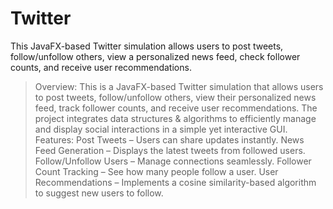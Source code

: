 # Twitter
This JavaFX-based Twitter simulation allows users to post tweets, follow/unfollow others, view a personalized news feed, check follower counts, and receive user recommendations. 
 >Overview:
This is a JavaFX-based Twitter simulation that allows users to post tweets, follow/unfollow others, view their personalized news feed, track follower counts, and receive user recommendations. The project integrates data structures & algorithms to efficiently manage and display social interactions in a simple yet interactive GUI.
>Features:
 Post Tweets – Users can share updates instantly. 
 News Feed Generation – Displays the latest tweets from followed users. 
 Follow/Unfollow Users – Manage connections seamlessly. 
 Follower Count Tracking – See how many people follow a user. 
 User Recommendations – Implements a cosine similarity-based algorithm to suggest new users to follow. 
